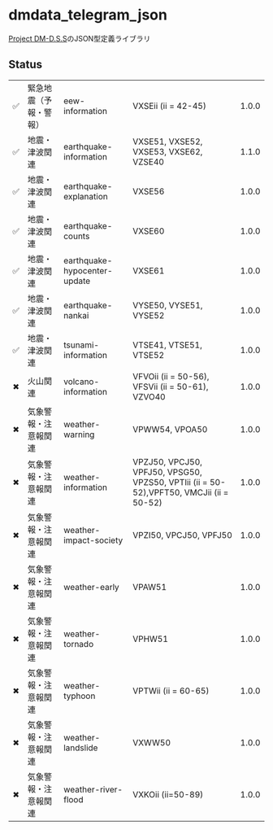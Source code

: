 # dmdata_telegram_json

[Project DM-D.S.S](https://dmdata.jp/)のJSON型定義ライブラリ

## Status

||||||
|---|---|---|---|---|
|✅|緊急地震（予報・警報）|eew-information|VXSEii (ii = 42-45)|1.0.0|
|✅|地震・津波関連|earthquake-information|VXSE51, VXSE52, VXSE53, VXSE62, VZSE40|1.1.0|
|✅|地震・津波関連|earthquake-explanation|VXSE56|1.0.0|
|✅|地震・津波関連|earthquake-counts|VXSE60|1.0.0|
|✅|地震・津波関連|earthquake-hypocenter-update|VXSE61|1.0.0|
|✅|地震・津波関連|earthquake-nankai|VYSE50, VYSE51, VYSE52|1.0.0|
|✅|地震・津波関連|tsunami-information|VTSE41, VTSE51, VTSE52|1.0.0|
|✖|火山関連|volcano-information|VFVOii (ii = 50-56), VFSVii (ii = 50-61), VZVO40|1.0.0|
|✖|気象警報・注意報関連|weather-warning|VPWW54, VPOA50|1.0.0|
|✖|気象警報・注意報関連|weather-information|VPZJ50, VPCJ50, VPFJ50, VPSG50, VPZS50, VPTIii (ii = 50-52),VPFT50, VMCJii (ii = 50-52)|1.0.0|
|✖|気象警報・注意報関連|weather-impact-society|VPZI50, VPCJ50, VPFJ50|1.0.0|
|✖|気象警報・注意報関連|weather-early|VPAW51|1.0.0|
|✖|気象警報・注意報関連|weather-tornado|VPHW51|1.0.0|
|✖|気象警報・注意報関連|weather-typhoon|VPTWii (ii = 60-65)|1.0.0|
|✖|気象警報・注意報関連|weather-landslide|VXWW50|1.0.0|
|✖|気象警報・注意報関連|weather-river-flood|VXKOii (ii=50-89)|1.0.0|
